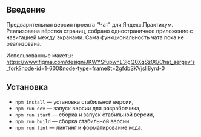## Введение

Предварительная версия проекта "Чат" для Яндекс.Практикум.
Реализована вёрстка страниц, собрано одностраничное приложение с навигацией между экранами.
Сама функциональность чата пока не реализована.

Использованные макеты: https://www.figma.com/design/JKWYSfupwnL3lgQ0XqSz06/Chat_sergey's_fork?node-id=1-600&node-type=frame&t=2gfdbSKVjsll8yrd-0

## Установка

-   `npm install` — установка стабильной версии,
-   `npm run dev` — запуск версии для разработчика,
-   `npm run start` — сборка и запуск стабильной версии,
-   `npm run build` — сборка стабильной версии.
-   `npm run lint` — линтинг и форматирование кода.
